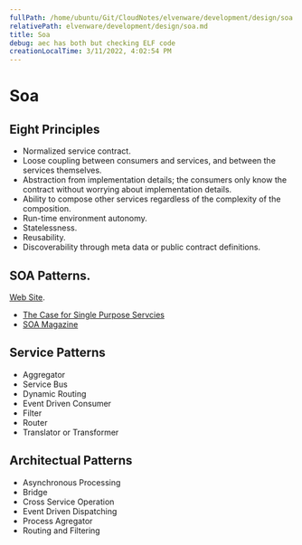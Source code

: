 ```yaml
---
fullPath: /home/ubuntu/Git/CloudNotes/elvenware/development/design/soa.md
relativePath: elvenware/development/design/soa.md
title: Soa
debug: aec has both but checking ELF code
creationLocalTime: 3/11/2022, 4:02:54 PM
---
```


<!-- toc -->
<!-- tocstop -->

# Soa

## Eight Principles

*   Normalized service contract.
*   Loose coupling between consumers and services, and between the services themselves.
*   Abstraction from implementation details; the consumers only know the contract
    without worrying about implementation details.
*   Ability to compose other services regardless of the complexity of the composition.
*   Run-time environment autonomy.
*   Statelessness.
*   Reusability.
*   Discoverability through meta data or public contract definitions.

## SOA Patterns.

[Web Site](http://www.soapatterns.org/).

*   [The Case for Single Purpose Servcies](http://www.soamag.com/I24/1208-1.php)
*   [SOA Magazine](http://www.soamag.com/default.php)

## Service Patterns

*   Aggregator
*   Service Bus
*   Dynamic Routing
*   Event Driven Consumer
*   Filter
*   Router
*   Translator or Transformer

## Architectual Patterns

*   Asynchronous Processing
*   Bridge
*   Cross Service Operation
*   Event Driven Dispatching
*   Process Agregator
*   Routing and Filtering
